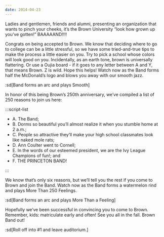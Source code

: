 ```yaml
---
date: 2014-04-23
---
```


Ladies and gentlemen, friends and alumni, presenting an organization that wants to pinch your cheeks, it’s the Brown University “look how grown up you’ve gotten!” BAAAAAND!!!!

Congrats on being accepted to Brown. We know that deciding where to go to college can be a little stressful, so we have some tried-and-true tips to make the process a little easier on you. Try to pick a school whose colors will look good on you. Incidentally, as an earth tone, brown is universally flattering. Or use a Oujia board - if it goes to any letter between A and Y, that means Brown. Z is wild. Hope this helps! Watch now as the Band forms half the McDonald’s logo and blows you away with our smooth jazz.

:sd[Band forms an arc and plays Smooth]

In honor of this being Brown’s 250th anniversary, we’ve compiled a list of 250 reasons to join us here:

:::script-list

- A. The Band;
- B. Dorms so beautiful you’ll almost realize it when you stumble home at 2 a.m.;
- C. People so attractive they’ll make your high school classmates look like naked mole rats;
- D. Ann Coulter went to Cornell;
- E. In the words of our esteemed president, we are the Ivy League Champions of fun!; and
- F. THE PRINCETON BAND!

:::

We know that’s only six reasons, but we’ll tell you the rest if you come to Brown and join the Band. Watch now as the Band forms a watermelon rind and plays More Than 250 Feelings.

:sd[Band forms an arc and plays More Than a Feeling]

Hopefully we’ve been successful in convincing you to come to Brown. Remember, kids: matriculate early and often! See you all in the fall. Brown Band out!

:sd[Roll off into #1 and leave auditorium.]
